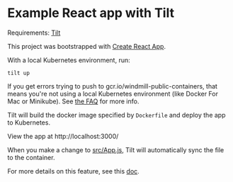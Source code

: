 # Example React app with Tilt

Requirements: [Tilt](https://tilt.dev/)

This project was bootstrapped with [Create React App](https://github.com/facebook/create-react-app).

With a local Kubernetes environment, run:

```
tilt up
```

If you get errors trying to push to gcr.io/windmill-public-containers, that means
you're not using a local Kubernetes environment (like Docker For Mac or Minikube).
See [the FAQ](https://docs.tilt.dev/faq.html#q-how-do-i-change-what-kubernetes-cluster-tilt-uses) for more info.

Tilt will build the docker image specified by `Dockerfile` and deploy the app to Kubernetes.

View the app at http://localhost:3000/

When you make a change to [src/App.js](src/App.js), Tilt will automatically sync the file to the container.

For more details on this feature, see this [doc](https://docs.tilt.dev/nested_fastbuild.html).



